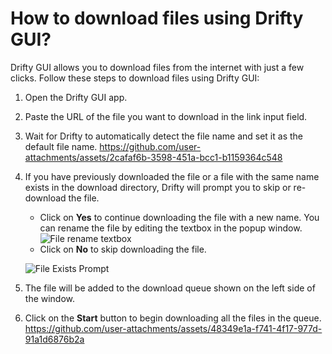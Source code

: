 # How to download files using Drifty GUI?

Drifty GUI allows you to download files from the internet with just a few clicks. Follow these steps to download files using Drifty GUI:

1. Open the Drifty GUI app.
2. Paste the URL of the file you want to download in the link input field.
3. Wait for Drifty to automatically detect the file name and set it as the default file name.
   https://github.com/user-attachments/assets/2cafaf6b-3598-451a-bcc1-b1159364c548
4. If you have previously downloaded the file or a file with the same name exists in the download directory, Drifty will prompt you to skip or re-download the file.

   - Click on **Yes** to continue downloading the file with a new name. You can rename the file by editing the textbox in the popup window.
     ![File rename textbox](https://github.com/user-attachments/assets/8aa593bb-e683-4eb4-aac6-bac7f9f355e2)
   - Click on **No** to skip downloading the file.

   ![File Exists Prompt](https://github.com/user-attachments/assets/aa5fe423-63d6-4266-8eff-32b2c360dc18)

5. The file will be added to the download queue shown on the left side of the window.
6. Click on the **Start** button to begin downloading all the files in the queue.
   https://github.com/user-attachments/assets/48349e1a-f741-4f17-977d-91a1d6876b2a
